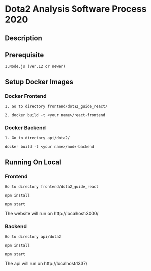 # **Dota2 Analysis Software Process 2020**

## **Description**


## **Prerequisite**
    1.Node.js (ver.12 or newer)



## **Setup Docker Images**
### Docker Frontend
```
1. Go to directory frontend/dota2_guide_react/
```
```
2. docker build -t <your name>/react-frontend
```

### Docker Backend
```
1. Go to directory api/dota2/
```
```
docker build -t <your name>/node-backend
```

## **Running On Local**
### **Frontend**
```
Go to directory frontend/dota2_guide_react
```
```
npm install
```
```
npm start
```
The website will run on http://localhost:3000/

### **Backend**
```
Go to directory api/dota2
```
```
npm install
```
```
npm start
```
The api will run on http://localhost:1337/